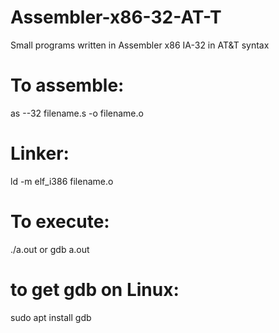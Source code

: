 # Assembler-x86-32-AT-T
Small programs written in Assembler x86 IA-32 in AT&amp;T syntax
# To assemble:
as --32 filename.s -o filename.o
# Linker:
ld -m elf_i386 filename.o
# To execute:
./a.out or gdb a.out
# to get gdb on Linux:
sudo apt install gdb

